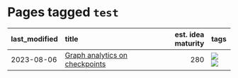 # Pages tagged `test`

|last_modified|title|est. idea maturity|tags
|:---|:---|---:|:---|
|2023-08-06|[Graph analytics on checkpoints](../Graph_analytics_on_checkpoints.md)|280|[![](https://img.shields.io/badge/tag-from_issue-8fb3d)](../tags/from_issue.md) [![](https://img.shields.io/badge/tag-test-7ffa70)](../tags/test.md)|